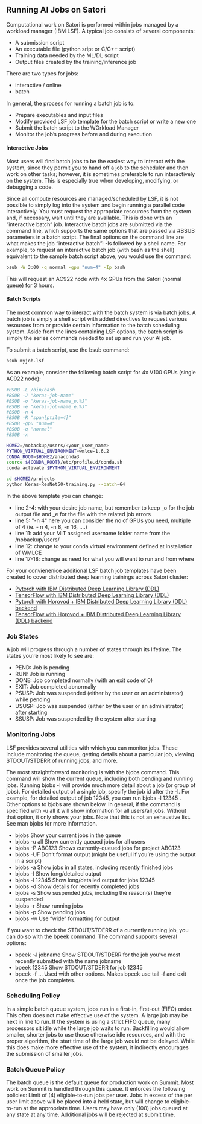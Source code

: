 
## Running AI Jobs on Satori

Computational work on Satori is performed within jobs managed by a workload manager (IBM LSF). A typical job consists of several components:
- A submission script
- An executable file (python sript or C/C++ script)
- Training data needed by the ML/DL script
- Output files created by the training/inference job

There are two types for jobs:
- interactive / online
- batch 

In general, the process for running a batch job is to:
- Prepare executables and input files
- Modify provided LSF job template for the batch script or write a new one
- Submit the batch script to the WOrkload Manager
- Monitor the job’s progress before and during execution


#### Interactive Jobs
Most users will find batch jobs to be the easiest way to interact with the system, since they permit you to hand off a job to the scheduler and then work on other tasks; however, it is sometimes preferable to run interactively on the system. This is especially true when developing, modifying, or debugging a code.

Since all compute resources are managed/scheduled by LSF, it is not possible to simply log into the system and begin running a parallel code interactively. You must request the appropriate resources from the system and, if necessary, wait until they are available. This is done with an “interactive batch” job. Interactive batch jobs are submitted via the command line, which supports the same options that are passed via #BSUB parameters in a batch script. The final options on the command line are what makes the job “interactive batch”: -Is followed by a shell name. 
For example, to request an interactive batch job (with bash as the shell) equivalent to the sample batch script above, you would use the command:

```bash
bsub -W 3:00 -q normal -gpu "num=4" -Ip bash
```
This will request an AC922 node with 4x GPUs from the Satori (normal queue) for 3 hours.


#### Batch Scripts
The most common way to interact with the batch system is via batch jobs. A batch job is simply a shell script with added directives to request various resources from or provide certain information to the batch scheduling system. Aside from the lines containing LSF options, the batch script is simply the series commands needed to set up and run your AI job.

To submit a batch script, use the bsub command:
```bash
bsub myjob.lsf
```
As an example, consider the following batch script for 4x V100 GPUs (single AC922 node):
```bash
#BSUB -L /bin/bash
#BSUB -J "keras-job-name"
#BSUB -o "keras-job-name_o.%J"
#BSUB -e "keras-job-name_e.%J"
#BSUB -n 4
#BSUB -R "span[ptile=4]"
#BSUB -gpu "num=4"
#BSUB -q "normal"
#BSUB -x

HOME2=/nobackup/users/<your_user_name>
PYTHON_VIRTUAL_ENVIRONMENT=wmlce-1.6.2
CONDA_ROOT=$HOME2/anaconda3
source ${CONDA_ROOT}/etc/profile.d/conda.sh
conda activate $PYTHON_VIRTUAL_ENVIRONMENT

cd $HOME2/projects
python Keras-ResNet50-training.py --batch=64
```

In the above template you can change:
- line 2-4: with your desire job name, but remember to keep _o for the job output file and _e for the file with the related job errors
- line 5: "-n 4" here you can consider the no of GPUs you need, multiple of 4 (ie. - n 4, -n 8, -n 16, ....)
- line 11: add your MIT assigned username folder name from the /nobackup/users/
- line 12: change to your conda virtual environment defined at installation of WMLCE
- line 17-18: change as need for what you will want to run and from where

For your convienenice additional LSF batch job templates have been created to cover distributed deep learning trainings across Satori cluster:
- [Pytorch with IBM Distributed Deep Learning Library (DDL)](https://github.com/mit-satori/getting-started/blob/master/lsf-templates/template-pytorch-multinode.lsf)
- [TensorFlow with IBM Distributed Deep Learning Library (DDL)](https://github.com/mit-satori/getting-started/blob/master/lsf-templates/template-tf-multinode.lsf)
- [Pytorch with Horovod + IBM Distributed Deep Learning Library (DDL) backend](https://github.com/mit-satori/getting-started/blob/master/lsf-templates/template-pytorch-horovod-multinode.lsf)
- [TensorFlow with Horovod + IBM Distributed Deep Learning Library (DDL) backend](https://github.com/mit-satori/getting-started/blob/master/lsf-templates/template-tf-horovod-multinode.lsf)


### Job States
A job will progress through a number of states through its lifetime. The states you’re most likely to see are:
- PEND:	Job is pending
- RUN:	Job is running
- DONE:	Job completed normally (with an exit code of 0)
- EXIT:	Job completed abnormally
- PSUSP:	Job was suspended (either by the user or an administrator) while pending
- USUSP:	Job was suspended (either by the user or an administrator) after starting
- SSUSP:	Job was suspended by the system after starting

### Monitoring Jobs
LSF provides several utilities with which you can monitor jobs. These include monitoring the queue, getting details about a particular job, viewing STDOUT/STDERR of running jobs, and more.

The most straightforward monitoring is with the bjobs command. This command will show the current queue, including both pending and running jobs. Running bjobs -l will provide much more detail about a job (or group of jobs). For detailed output of a single job, specify the job id after the -l. For example, for detailed output of job 12345, you can run bjobs -l 12345 . Other options to bjobs are shown below. In general, if the command is specified with -u all it will show information for all users/all jobs. Without that option, it only shows your jobs. Note that this is not an exhaustive list. See man bjobs for more information.

- bjobs	          Show your current jobs in the queue
- bjobs -u all	  Show currently queued jobs for all users
- bjobs -P        ABC123	Shows currently-queued jobs for project ABC123
- bjobs -UF	      Don’t format output (might be useful if you’re using the output in a script)
- bjobs -a	      Show jobs in all states, including recently finished jobs
- bjobs -l	      Show long/detailed output
- bjobs -l 12345	Show long/detailed output for jobs 12345
- bjobs -d	      Show details for recently completed jobs
- bjobs -s	      Show suspended jobs, including the reason(s) they’re suspended
- bjobs -r	      Show running jobs
- bjobs -p	      Show pending jobs
- bjobs -w	      Use “wide” formatting for output

If you want to check the STDOUT/STDERR of a currently running job, you can do so with the bpeek command. The command supports several options:
- bpeek -J jobname	Show STDOUT/STDERR for the job you’ve most recently submitted with the name jobname
- bpeek 12345	      Show STDOUT/STDERR for job 12345
- bpeek -f ...	    Used with other options. Makes bpeek use tail -f and exit once the job completes.

### Scheduling Policy
In a simple batch queue system, jobs run in a first-in, first-out (FIFO) order. This often does not make effective use of the system. A large job may be next in line to run. If the system is using a strict FIFO queue, many processors sit idle while the large job waits to run. Backfilling would allow smaller, shorter jobs to use those otherwise idle resources, and with the proper algorithm, the start time of the large job would not be delayed. While this does make more effective use of the system, it indirectly encourages the submission of smaller jobs.

### Batch Queue Policy
The batch queue is the default queue for production work on Summit. Most work on Summit is handled through this queue. It enforces the following policies:
Limit of (4) eligible-to-run jobs per user.
Jobs in excess of the per user limit above will be placed into a held state, but will change to eligible-to-run at the appropriate time.
Users may have only (100) jobs queued at any state at any time. Additional jobs will be rejected at submit time.
